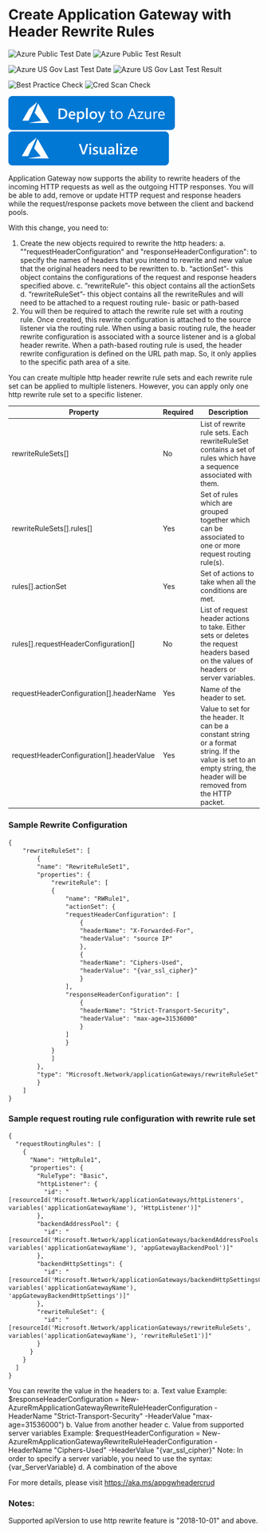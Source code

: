 # Create Application Gateway with Header Rewrite Rules

![Azure Public Test Date](https://azurequickstartsservice.blob.core.windows.net/badges/101-application-gateway-rewrite/PublicLastTestDate.svg)
![Azure Public Test Result](https://azurequickstartsservice.blob.core.windows.net/badges/101-application-gateway-rewrite/PublicDeployment.svg)

![Azure US Gov Last Test Date](https://azurequickstartsservice.blob.core.windows.net/badges/101-application-gateway-rewrite/FairfaxLastTestDate.svg)
![Azure US Gov Last Test Result](https://azurequickstartsservice.blob.core.windows.net/badges/101-application-gateway-rewrite/FairfaxDeployment.svg)

![Best Practice Check](https://azurequickstartsservice.blob.core.windows.net/badges/101-application-gateway-rewrite/BestPracticeResult.svg)
![Cred Scan Check](https://azurequickstartsservice.blob.core.windows.net/badges/101-application-gateway-rewrite/CredScanResult.svg)

[![Deploy To Azure](https://raw.githubusercontent.com/Azure/azure-quickstart-templates/master/1-CONTRIBUTION-GUIDE/images/deploytoazure.svg?sanitize=true)]("https://portal.azure.com/#create/Microsoft.Template/uri/https%3A%2F%2Fraw.githubusercontent.com%2FAzure%2Fazure-quickstart-templates%2Fmaster%2F101-application-gateway-rewrite%2Fazuredeploy.json")
[![Visualize](https://raw.githubusercontent.com/Azure/azure-quickstart-templates/master/1-CONTRIBUTION-GUIDE/images/visualizebutton.svg?sanitize=true)]("http://armviz.io/#/?load=https%3A%2F%2Fraw.githubusercontent.com%2FAzure%2Fazure-quickstart-templates%2Fmaster%2F101-application-gateway-rewrite%2Fazuredeploy.json")

Application Gateway now supports the ability to rewrite headers of the incoming
HTTP requests as well as the outgoing HTTP responses. You will be able to add,
remove or update HTTP request and response headers while the request/response
packets move between the client and backend pools.

With this change, you need to:

1. Create the new objects required to rewrite the http headers: a.
   ""requestHeaderConfiguration" and "responseHeaderConfiguration": to specify
   the names of headers that you intend to rewrite and new value that the
   original headers need to be rewritten to. b. “actionSet”- this object
   contains the configurations of the request and response headers specified
   above. c. “rewriteRule”- this object contains all the actionSets d.
   “rewriteRuleSet”- this object contains all the rewriteRules and will need to
   be attached to a request routing rule- basic or path-based
2. You will then be required to attach the rewrite rule set with a routing rule.
   Once created, this rewrite configuration is attached to the source listener
   via the routing rule. When using a basic routing rule, the header rewrite
   configuration is associated with a source listener and is a global header
   rewrite. When a path-based routing rule is used, the header rewrite
   configuration is defined on the URL path map. So, it only applies to the
   specific path area of a site.

You can create multiple http header rewrite rule sets and each rewrite rule set
can be applied to multiple listeners. However, you can apply only one http
rewrite rule set to a specific listener.

| Property                                 | Required | Description                                                                                                                                                           |
| ---------------------------------------- | -------- | --------------------------------------------------------------------------------------------------------------------------------------------------------------------- |
| rewriteRuleSets[]                        | No       | List of rewrite rule sets. Each rewriteRuleSet contains a set of rules which have a sequence associated with them.                                                    |
| rewriteRuleSets[].rules[]                | Yes      | Set of rules which are grouped together which can be associated to one or more request routing rule(s).                                                               |
| rules[].actionSet                        | Yes      | Set of actions to take when all the conditions are met.                                                                                                               |
| rules[].requestHeaderConfiguration[]     | No       | List of request header actions to take. Either sets or deletes the request headers based on the values of headers or server variables.                                |
| requestHeaderConfiguration[].headerName  | Yes      | Name of the header to set.                                                                                                                                            |
| requestHeaderConfiguration[].headerValue | Yes      | Value to set for the header. It can be a constant string or a format string. If the value is set to an empty string, the header will be removed from the HTTP packet. |

### Sample Rewrite Configuration

```
{
    "rewriteRuleSet": [
        {
        "name": "RewriteRuleSet1",
        "properties": {
            "rewriteRule": [
            {
                "name": "RWRule1",
                "actionSet": {
                "requestHeaderConfiguration": [
                    {
                    "headerName": "X-Forwarded-For",
                    "headerValue": "source IP"
                    },
                    {
                    "headerName": "Ciphers-Used",
                    "headerValue": "{var_ssl_cipher}"
                    }
                ],
                "responseHeaderConfiguration": [
                    {
                    "headerName": "Strict-Transport-Security",
                    "headerValue": "max-age=31536000"
                    }
                ]
                }
            }
            ]
        },
        "type": "Microsoft.Network/applicationGateways/rewriteRuleSet"
        }
    ]
}
```

### Sample request routing rule configuration with rewrite rule set

```
{
  "requestRoutingRules": [
    {
      "Name": "HttpRule1",
      "properties": {
        "RuleType": "Basic",
        "httpListener": {
          "id": "[resourceId('Microsoft.Network/applicationGateways/httpListeners', variables('applicationGatewayName'), 'HttpListener')]"
        },
        "backendAddressPool": {
          "id": "[resourceId('Microsoft.Network/applicationGateways/backendAddressPools', variables('applicationGatewayName'), 'appGatewayBackendPool')]"
        },
        "backendHttpSettings": {
          "id": "[resourceId('Microsoft.Network/applicationGateways/backendHttpSettingsCollection', variables('applicationGatewayName'), 'appGatewayBackendHttpSettings')]"
        },
        "rewriteRuleSet": {
          "id": "[resourceId('Microsoft.Network/applicationGateways/rewriteRuleSets', variables('applicationGatewayName'), 'rewriteRuleSet1')]"
        }
      }
    }
  ]
}
```

You can rewrite the value in the headers to: a. Text value Example:
$responseHeaderConfiguration = New-AzureRmApplicationGatewayRewriteRuleHeaderConfiguration -HeaderName "Strict-Transport-Security" -HeaderValue "max-age=31536000")
b.	Value from another header
c.	Value from supported server variables
Example: $requestHeaderConfiguration
= New-AzureRmApplicationGatewayRewriteRuleHeaderConfiguration -HeaderName
"Ciphers-Used" -HeaderValue "{var_ssl_cipher}" Note: In order to specify a
server variable, you need to use the syntax: {var_ServerVariable} d. A
combination of the above

For more details, please visit https://aka.ms/appgwheadercrud

### Notes:

Supported apiVersion to use http rewrite feature is "2018-10-01" and above.
